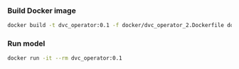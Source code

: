 ### Build Docker image
```bash
docker build -t dvc_operator:0.1 -f docker/dvc_operator_2.Dockerfile docker
```

### Run model
```bash
docker run -it --rm dvc_operator:0.1
```

